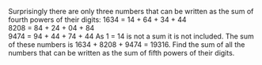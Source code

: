    Surprisingly there are only three numbers that can be written as the sum of fourth powers of their digits: 1634 = 14 + 64 + 34 + 44<br /> 8208 = 84 + 24 + 04 + 84<br /> 9474 = 94 + 44 + 74 + 44 As 1 = 14 is not a sum it is not included. The sum of these numbers is 1634 + 8208 + 9474 = 19316. Find the sum of all the numbers that can be written as the sum of fifth powers of their digits.   